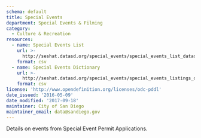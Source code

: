 ```yaml
---
schema: default
title: Special Events
department: Special Events & Filming
category:
  - Culture & Recreation
resources:
  - name: Special Events List
    url: >-
      http://seshat.datasd.org/special_events/special_events_list_datasd.csv
    format: csv
  - name: Special Events Dictionary
    url: >-
      http://seshat.datasd.org/special_events/special_events_listings_dictionary.csv
    format: csv
license: 'http://www.opendefinition.org/licenses/odc-pddl'
date_issued: '2016-05-09'
date_modified: '2017-09-18'
maintainer: City of San Diego
maintainer_email: data@sandiego.gov
---
```

Details on events from Special Event Permit Applications.
